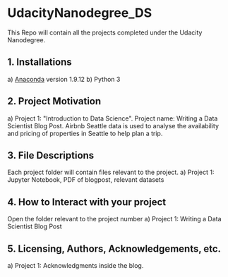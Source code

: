 # UdacityNanodegree_DS

This Repo will contain all the projects completed under the Udacity Nanodegree.

## 1. Installations
  a) [Anaconda](https://docs.anaconda.com/anaconda/install/) version 1.9.12
  b) Python 3

## 2. Project Motivation
  a) Project 1: "Introduction to Data Science". Project name: Writing a Data Scientist Blog Post. Airbnb Seattle data is used to analyse  the availability and pricing of properties in Seattle to help plan a trip.
  
## 3. File Descriptions
  Each project folder will contain files relevant to the project.
    a) Project 1: Jupyter Notebook, PDF of blogpost, relevant datasets 

## 4. How to Interact with your project
Open the folder relevant to the project number
  a) Project 1: Writing a Data Scientist Blog Post
  
## 5. Licensing, Authors, Acknowledgements, etc.
  a) Project 1: Acknowledgments inside the blog.
